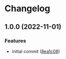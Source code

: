 # Changelog

## 1.0.0 (2022-11-01)


### Features

* initial commit ([8ea1c08](https://github.com/matiasbontempo/tiny-flags-extension/commit/8ea1c08eb0cae176334a7e34e8be8ed3f74e8258))